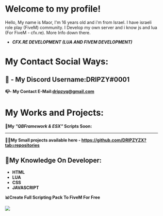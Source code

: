 # Welcome to my profile!
Hello, My name is Maor, I'm 16 years old and i'm from Israel. I have israeli role play (FiveM) community. I Develop my own server and i know js and lua (For FiveM - cfx.re). More Info down there.

-   _**CFX.RE DEVELOPMENT (LUA AND FIVEM DEVELOPMENT)**_
# My Contact Social Ways:
**🔗 - My Discord Username:DRIPZY#0001**
----------

**📪- My Contact E-Mail:dripzyq@gmail.com**
# My Works and Projects:

**🔐My  _"QBFramework & ESX"_ Scripts Soon:**
** **
**👨‍💻My Small projects available here - https://github.com/DRIPZYZX?tab=repositories**


## 📑My Knowledge On Developer:
-   **HTML**
-   **LUA**
-   **CSS**
-   **JAVASCRIPT**

 **📊Create Full Scripting Pack To FiveM For Free**

<img src="https://github-readme-stats.vercel.app/api?username=dripzyzx&theme=react&show_icons=true%22/%3E" /> 
